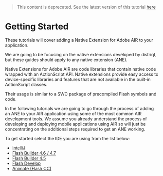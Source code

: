>
> This content is deprecated. See the latest version of this tutorial [here](https://docs.airnativeextensions.com/docs/tutorials/getting-started)
> 

# Getting Started

These tutorials will cover adding a Native Extension for Adobe AIR to your application.

We are going to be focusing on the native extensions developed by distriqt, but these guides should apply to any native extension (ANE).

Native Extensions for Adobe AIR are code libraries that contain native code wrapped with an ActionScript API. Native extensions provide easy access to device-specific libraries and features that are not available in the built-in ActionScript classes.

Their usage is similar to a SWC package of precompiled Flash symbols and code.

In the following tutorials we are going to go through the process of adding an ANE to your AIR application using some of the most common AIR development tools. We assume you already understand the process of developing and deploying mobile applications using AIR so will just be concentrating on the additional steps required to get an ANE working.


To get started select the IDE you are using from the list below:

- [IntelliJ](getting-started-intellij)
- [Flash Builder 4.6 / 4.7](getting-started-flashbuilder4.7)
- [Flash Builder 4.5](getting-started-flashbuilder4.5)
- [Flash Develop](getting-started-flashdevelop)
- [Animate (Flash CC)](getting-started-animate)


